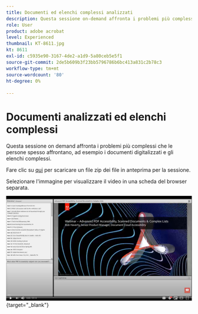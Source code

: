 ```yaml
---
title: Documenti ed elenchi complessi analizzati
description: Questa sessione on-demand affronta i problemi più complessi che le persone spesso eseguono, ad esempio documenti digitalizzati ed elenchi complessi
role: User
product: adobe acrobat
level: Experienced
thumbnail: KT-8611.jpg
kt: 8611
exl-id: c5935e90-3167-4de2-a1d9-5a80ceb5e5f1
source-git-commit: 2de5b609b3f23bb5796786b6bc413a831c2b78c3
workflow-type: tm+mt
source-wordcount: '80'
ht-degree: 0%

---
```


# Documenti analizzati ed elenchi complessi

Questa sessione on demand affronta i problemi più complessi che le persone spesso affrontano, ad esempio i documenti digitalizzati e gli elenchi complessi.

Fare clic su [qui](../assets/accessibilitysession4.zip) per scaricare un file zip dei file in anteprima per la sessione.

Selezionare l&#39;immagine per visualizzare il video in una scheda del browser separata.

[![Sessione 4 Video](../assets/Accessibilitysession4_YT.png)](https://youtu.be/RuBk6DqJBFc){target=&quot;_blank&quot;}
